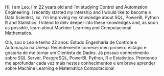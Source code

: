 Hi, i am Leo, i'm 22 years old and i'm studying Control and Automation Engineering. 
I recently started my intership and I would like to become a Data Scientist, so, i'm improving my knowledge about SQL, PowerBI, Python R and Statistics. I intend to delv deeper into these knowledges and, as soon as possible, learn about Machine Learning and Computacional Mathematics.

Olá, sou o Leo e tenho 22 anos. Estudo Engenharia de Controle e Automação na Unesp.
Recentemente comecei meu primeiro estágio e gostaria de me tornar um Cientista de Dados. Já possuo conhecimento sobre SQL Server, PostgreSQL, PowerBI, Python, R e Estatística. Prentendo me aprofundar cada vez mais nestes conhecimentos e em breve aprender sobre Machine Learning e Matemática Computacional
